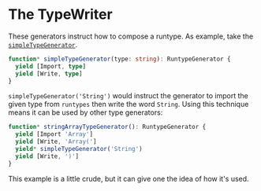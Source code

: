 # The TypeWriter

These generators instruct how to compose a runtype. As example, take the [`simpleTypeGenerator`](simple.ts).

```typescript
function* simpleTypeGenerator(type: string): RuntypeGenerator {
  yield [Import, type]
  yield [Write, type]
}
```

`simpleTypeGenerator('String')` would instruct the generator to import the given type from `runtypes` then write the word `String`. Using this technique means it can be used by other type generators:

```typescript
function* stringArrayTypeGenerator(): RuntypeGenerator {
  yield [Import 'Array']
  yield [Write, 'Array(']
  yield* simpleTypeGenerator('String')
  yield [Write, ')']
}
```

This example is a little crude, but it can give one the idea of how it's used.
